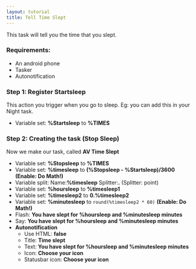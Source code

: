 ```yaml
---
layout: tutorial
title: Tell Time Slept
---
```

This task will tell you the time that you slept.

### Requirements:
- An android phone
- Tasker
- Autonotification

### Step 1: Register Startsleep
This action you trigger when you go to sleep. Eg: you can add this in your Night task.
- Variable set: **%Startsleep** to **%TIMES**

### Step 2: Creating the task (Stop Sleep)
Now we make our task, called **AV Time Slept**
- Variable set: **%Stopsleep** to **%TIMES**
- Variable set: **%timesleep** to **(%Stopsleep - %Startsleep)/3600** **(Enable: Do Math!)**
- Variable split: Name:**%timesleep** Splitter:**.** (Splitter: point)
- Variable set: **%hoursleep** to **%timesleep1**
- Variable set: **%timesleep2** to **0.%timesleep2**
- Variable set: **%minutesleep** to ```round(%timesleep2 * 60)``` **(Enable: Do Math!)**
- Flash: **You have slept for %hoursleep and %minutesleep minutes**
- Say: **You have slept for %hoursleep and %minutesleep minutes**
- **Autonotification**
  - Use HTML: **false**
  - Title: **Time slept**
  - Text: **You have slept for %hoursleep and %minutesleep minutes**
  - Icon: **Choose your icon**
  - Statusbar icon: **Choose your icon**
  

